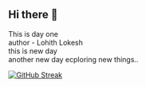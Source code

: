 ## Hi there 👋
This is day one 
<br>
author - Lohith Lokesh
<br>
this is new day
<br>
another new day ecploring new things..




[![GitHub Streak](https://github-readme-streak-stats.herokuapp.com?user=lohithh1024&theme=dark&date_format=j%20M%5B%20Y%5D)](https://git.io/streak-stats)



